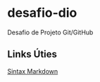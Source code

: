 # desafio-dio
Desafio de Projeto Git/GitHub
## Links Úties
[Sintax Markdown](https://www.markdownguide.org/basic-syntax/)
